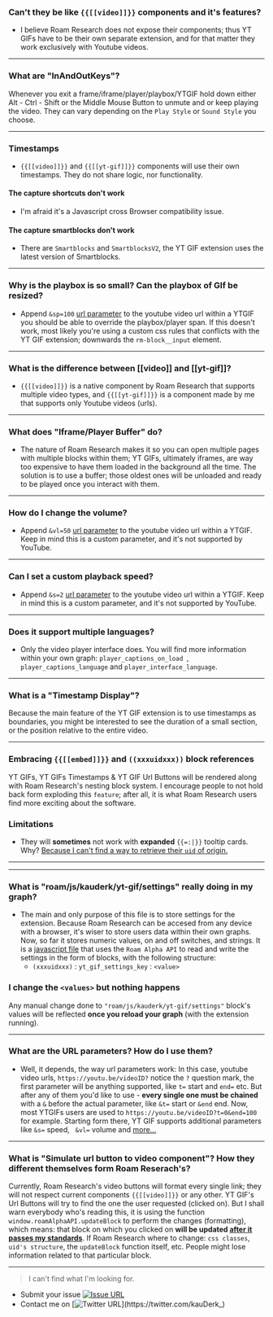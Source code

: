 ### Can't they be like `{{[[video]]}}` components and it's features?
- I believe Roam Research does not expose their components; thus YT GIFs have to be their own separate extension, and for that matter they work exclusively with Youtube videos.


---
### What are "InAndOutKeys"?
Whenever you exit a frame/iframe/player/playbox/YTGIF hold down either Alt - Ctrl - Shift or the Middle Mouse Button to unmute and or keep playing the video.
They can vary depending on the `Play Style` or `Sound Style` you choose.


---
### Timestamps
- `{{[[video]]}}` and `{{[[yt-gif]]}}` components will use their own timestamps. They do not share logic, nor functionality.

#### The capture shortcuts don't work
- I'm afraid it's a Javascript cross Browser compatibility issue.
#### The capture smartblocks don't work
- There are `Smartblocks` and `SmartblocksV2`, the YT GIF extension uses the latest version of Smartblocks.


---
### Why is the playbox is so small? Can the playbox of GIf be resized?
- Append `&sp=100` [url parameter](https://github.com/kauderk/kauderk.github.io/tree/main/yt-gif-extension/install/faq#what-are-url-parameters-how-do-i-use-them) to the youtube video url within a YTGIF you should be able to override the playbox/player span.
If this doesn't work, most likely you're using a custom css rules that conflicts with the YT GIF extension; downwards the `rm-block__input` element.


---
### What is the difference between [[video]] and [[yt-gif]]?
- `{{[[video]]}}` is a native component by Roam Research that supports multiple video types, and `{{[[yt-gif]]}}` is a component made by me that supports only Youtube videos (urls).



---
### What does "Iframe/Player Buffer" do?
- The nature of Roam Research makes it so you can open multiple pages with multiple blocks within them; YT GIFs, ultimately iframes, are way too expensive to have them loaded in the background all the time. The solution is to use a buffer; those oldest ones will be unloaded and ready to be played once you interact with them.



---
### How do I change the volume?
- Append `&vl=50` [url parameter](https://github.com/kauderk/kauderk.github.io/tree/main/yt-gif-extension/install/faq#what-are-url-parameters-how-do-i-use-them) to the youtube video url within a YTGIF. Keep in mind this is a custom parameter, and it's not supported by YouTube.


---
### Can I set a custom playback speed?
- Append `&s=2` [url parameter](https://github.com/kauderk/kauderk.github.io/tree/main/yt-gif-extension/install/faq#what-are-url-parameters-how-do-i-use-them) to the youtube video url within a YTGIF. Keep in mind this is a custom parameter, and it's not supported by YouTube.


---
### Does it support multiple languages?
- Only the video player interface does. You will find more information within your own graph: `player_captions_on_load `, `player_captions_language` and `player_interface_language`.


---
### What is a "Timestamp Display"?
Because the main feature of the YT GIF extension is to use timestamps as boundaries, you might be interested to see the duration of a small section, or the position relative to the entire video.



---
### Embracing `{{[[embed]]}}` and `((xxxuidxxx))` block references
YT GIFs, YT GIFs Timestamps & YT GIF Url Buttons will be rendered along with Roam Research's nesting block system. I encourage people to not hold back form exploding this `feature`; after all, it is what Roam Research users find more exciting about the software.

### Limitations
- They will **sometimes** not work with **expanded** `{{=:|}}` tooltip cards. Why? [Because I can't find a way to retrieve their `uid` of origin.](https://roamresearch.slack.com/archives/CTAE9JC2K/p1638578496037700)



---




---
### What is "roam/js/kauderk/yt-gif/settings" really doing in my graph?
- The main and only purpose of this file is to store settings for the extension. Because Roam Research can be accesed from any device with a browser, it's wiser to store users data within their own graphs. Now, so far it stores numeric values, on and off switches, and strings.
It is a [javascript file](https://github.com/kauderk/kauderk.github.io/blob/main/yt-gif-extension/v0.2.0/testing/js/settings-page.js) that uses the `Roam Alpha API` to read and write the settings in the form of blocks, with the following structure: 
    -  `(xxxuidxxx)` : `yt_gif_settings_key` : `<value>`
    
### I change the `<values>` but nothing happens
Any manual change done to `"roam/js/kauderk/yt-gif/settings"` block's values will be reflected **once you reload your graph** (with the extension running).

---
### What are the URL parameters? How do I use them?
- Well, it depends, the way url parameters work:
In this case, youtube video urls, `https://youtu.be/videoID?` notice the `?` question mark, the first parameter will be anything supported, like `t=` start and `end=` etc.
But after any of them you'd like to use - **every single one must be chained** with a `&` before the actual parameter, like `&t=` start or `&end` end.
Now, most YTGIFs users are used to `https://youtu.be/videoID?t=0&end=100` for example. Starting form there, YT GIF supports additional parameters like `&s=` speed, ` &vl=` volume and [more...](https://github.com/kauderk/kauderk.github.io/tree/main/yt-gif-extension/install#:~:text=Customize%20each%20YT%20GIF%2C%20even%20multiple%20ones%20within%20the%20same%20block)



---
### What is "Simulate url button to video component"? How they different themselves form Roam Reserach's?
Currently, Roam Research's video buttons will format every single link; they will not respect current components `{{[[video]]}}` or any other.
YT GIF's Url Buttons will try to find the one the user requested (clicked on). But I shall warn everybody who's reading this, it is using the function `window.roamAlphaAPI.updateBlock` to perform the changes (formatting), which means: that block on which you clicked on **will be updated [after it passes my standards](https://github.com/kauderk/kauderk.github.io/tree/main/yt-gif-extension/install/faq#embracing-embed-and-xxxuidxxx-block-references)**. If Roam Research where to change: `css classes`, `uid's structure`, the `updateBlock` function itself, etc. People might lose information related to that particular block.



---




> I can't find what I'm looking for.

- Submit your issue [![Issue URL](https://img.shields.io/badge/GitHub-issue-yellow)](https://github.com/kauderk/kauderk.github.io/issues)
- Contact me on [![Twitter URL](https://img.shields.io/twitter/url?label=KauDerK_&style=social&url=https%3A%2F%2Ftwitter.com%2FkauDerk_)](https://twitter.com/kauDerk_)
ﾠ
